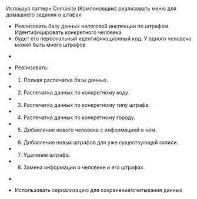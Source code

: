 Испоьзуя паттерн Compsite (Компоновщик) реализовать меню для домашнего задания о штафах
* Реализовать базу данных налоговой инспекции по штрафам. Идентифицировать конкретного человека
 * будет его персональный идентификационный код. У одного человека может быть много штрафов
 * <p>
 * Реализовать:
 * 1. Полная распечатка базы данных.
 * 2. Распечатка данных по конкретному коду.
 * 3. Распечатка данных по конкретному типу штрафа.
 * 4. Распечатка данных по конкретному городу.
 * 5. Добавление нового человека с информацией о нем.
 * 6. Добавление новых штрафов для уже существующей записи.
 * 7. Удаление штрафа.
 * 8. Замена информации о человеке и его штрафах.
 * <p>
 * Использовать сериализацию для сохранения/считывания данных
